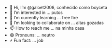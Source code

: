 - 👋 Hi, I’m @galoet2008, conhecido como boyceta 
- 👀 I’m interested in ... putos 
- 🌱 I’m currently learning ... free fire
- 💞️ I’m looking to collaborate on ... altas gozadas 
- 📫 How to reach me ... na minha casa
- 😄 Pronouns: ... neutro
- ⚡ Fun fact: ... job

<!---
galoet2008/galoet2008 is a ✨ special ✨ repository because its `README.md` (this file) appears on your GitHub profile.
You can click the Preview link to take a look at your changes.
--->
